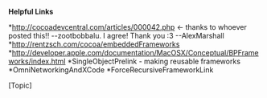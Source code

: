 

**Helpful Links**

*http://cocoadevcentral.com/articles/000042.php <- thanks to whoever posted this!! --zootbobbalu. I agree! Thank you :3 --AlexMarshall
*http://rentzsch.com/cocoa/embeddedFrameworks
*http://developer.apple.com/documentation/MacOSX/Conceptual/BPFrameworks/index.html
*SingleObjectPrelink - making reusable frameworks
*OmniNetworkingAndXCode
*ForceRecursiveFrameworkLink


[Topic]
